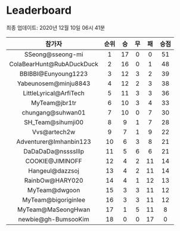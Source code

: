 # Leaderboard
최종 업데이트: 2020년 12월 10일 06시 41분




| 참가자 | 순위 | 승 | 무 | 패 | 승점 |
|:---:|:---:|:---:|:---:|:---:|:---:|
| SSeong@sseong-mi | 1 | 17 | 0 | 0 | 51 |
| ColaBearHunt@RubADuckDuck | 2 | 16 | 0 | 1 | 48 |
| BBIBBI@Eunyoung1223 | 3 | 12 | 3 | 2 | 39 |
| Yabeunosem@minju8843 | 4 | 12 | 2 | 3 | 38 |
| LittleLyrical@ArfiTech | 5 | 11 | 3 | 3 | 36 |
| MyTeam@jbr1tr | 6 | 10 | 3 | 4 | 33 |
| chungang@suhwan01 | 7 | 10 | 0 | 7 | 30 |
| SH_Team@sihumji00 | 8 | 9 | 1 | 7 | 28 |
| Vvs@artech2w | 9 | 7 | 1 | 9 | 22 |
| Adventurer@Imhanbin123 | 10 | 6 | 3 | 8 | 21 |
| DaDaDaDa@nsssslllp | 11 | 5 | 6 | 6 | 21 |
| COOKIE@JIMINOFF | 12 | 4 | 2 | 11 | 14 |
| Hangeul@dazzsoj | 13 | 4 | 2 | 11 | 14 |
| RainbOw@HARY020 | 14 | 4 | 1 | 12 | 13 |
| MyTeam@dwgoon | 15 | 3 | 3 | 11 | 12 |
| MyTeam@bigoriginlee | 16 | 3 | 3 | 11 | 12 |
| MyTeam@MaSeongHwan | 17 | 1 | 5 | 11 | 8 |
| newbie@gh-BumsooKim | 18 | 0 | 0 | 17 | 0 |